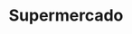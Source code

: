 ---
title: "Supermercado"
url: /ciudad-autonoma-de-buenos-aires/supermercado-avenida-rivadavia/
shop: Supermarkt
---